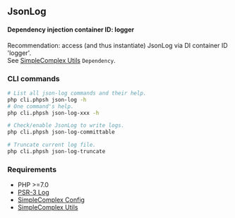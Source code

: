 ## JsonLog ##

#### Dependency injection container ID: logger ####

Recommendation: access (and thus instantiate) JsonLog via DI container ID 'logger'.  
See [SimpleComplex Utils](https://github.com/simplecomplex/php-utils) ``` Dependency ```.

### CLI commands ###

```bash
# List all json-log commands and their help.
php cli.phpsh json-log -h
# One command's help.
php cli.phpsh json-log-xxx -h

# Check/enable JsonLog to write logs.
php cli.phpsh json-log-committable

# Truncate current log file.
php cli.phpsh json-log-truncate
```

### Requirements ###

- PHP >=7.0
- [PSR-3 Log](https://github.com/php-fig/log)
- [SimpleComplex Config](https://github.com/simplecomplex/php-config)
- [SimpleComplex Utils](https://github.com/simplecomplex/php-utils)
